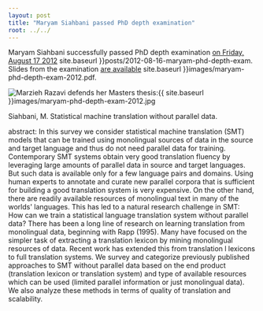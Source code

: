 ```yaml
---
layout: post
title: "Maryam Siahbani passed PhD depth examination"
root: ../../
---
```


Maryam Siahbani successfully passed PhD depth examination [on Friday, August 17 2012]({{) site.baseurl }}posts/2012-08-16-maryam-phd-depth-exam. Slides from the examination [are available]({{) site.baseurl }}images/maryam-phd-depth-exam-2012.pdf.

![Marzieh Razavi defends her Masters thesis](}images/maryam-phd-depth-exam-2012.jpg "Marzieh Razavi defends her Masters thesis"):{{ site.baseurl }}images/maryam-phd-depth-exam-2012.jpg

Siahbani, M. Statistical machine translation without parallel data.

abstract:
In this survey we consider statistical machine translation (SMT) models that can be trained using monolingual sources of data in the source and target language and thus do not need parallel data for training. Contemporary SMT systems obtain very good translation fluency by leveraging large amounts of parallel data in source and target languages. But such data is available only for a few language pairs and domains. Using human experts to annotate and curate new parallel corpora that is sufficient for building a good translation system is very expensive. On the other hand, there are readily available resources of monolingual text in many of the worlds' languages. This has led to a natural research challenge in SMT: How can we train a statistical language translation system without parallel data? There has been a long line of research on learning translation from monolingual data, beginning with Rapp (1995). Many have focused on the simpler task of extracting a translation lexicon by mining monolingual resources of data. Recent work has extended this from translation l lexicons to full translation systems. We survey and categorize previously published approaches to SMT without parallel data based on the end product (translation lexicon or translation system) and type of available resources which can be used (limited parallel information or just monolingual data). We also analyze these methods in terms of quality of translation and scalability.
